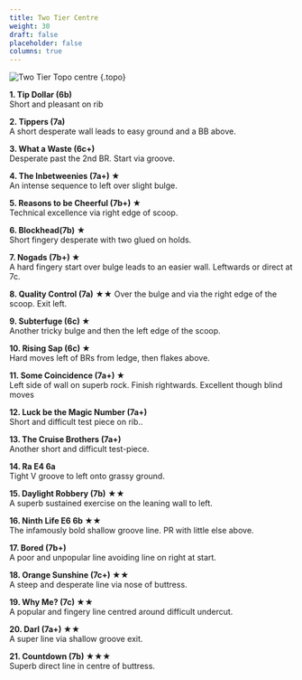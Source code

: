 ```yaml
---
title: Two Tier Centre
weight: 30
draft: false
placeholder: false
columns: true
---
```



![Two Tier Topo centre](/img/peak/cheedale/Two-Tier-LHRH-BIG.jpg)
{.topo}

**1. Tip Dollar (6b)**  
Short and pleasant on rib

**2. Tippers (7a)**  
A short desperate wall leads to easy ground and a BB above.

**3. What a Waste (6c+)**  
Desperate past the 2nd BR. Start via groove.

**4. The Inbetweenies (7a+) ★**  
An intense sequence to left over slight bulge.

**5. Reasons to be Cheerful (7b+) ★**  
Technical excellence via right edge of scoop.

**6. Blockhead(7b)** ★  
Short fingery desperate with two glued on holds.

**7. Nogads (7b+) ★**  
A hard fingery start over bulge leads to an easier wall. Leftwards or direct at 7c.

**8. Quality Control (7a)** ★★ 
Over the bulge and via the right edge of the scoop. Exit left.

**9. Subterfuge (6c) ★**  
Another tricky bulge and then the left edge of the scoop.

**10. Rising Sap (6c) ★**  
Hard moves left of BRs from ledge, then flakes above.

**11. Some Coincidence (7a+) ★**  
Left side of wall on superb rock. Finish rightwards. Excellent though blind moves

**12. Luck be the Magic Number (7a+)**  
Short and difficult test piece on rib..

**13. The Cruise Brothers (7a+)**  
Another short and difficult test-piece.

**14. Ra E4 6a**  
Tight V groove to left onto grassy ground.

**15. Daylight Robbery (7b)** ★★  
A superb sustained exercise on the leaning wall to left.

**16. Ninth Life E6 6b ★★**  
The infamously bold shallow groove line. PR with little else above.

**17. Bored (7b+)**  
A poor and unpopular line avoiding line on right at start.

**18. Orange Sunshine (7c+) ★★**  
A steep and desperate line via nose of buttress.

**19. Why Me? (7c) ★★**  
A popular and fingery line centred around difficult undercut.

**20. Darl (7a+) ★★**  
A super line via shallow groove exit.

**21. Countdown (7b) ★★★**  
Superb direct line in centre of buttress.

